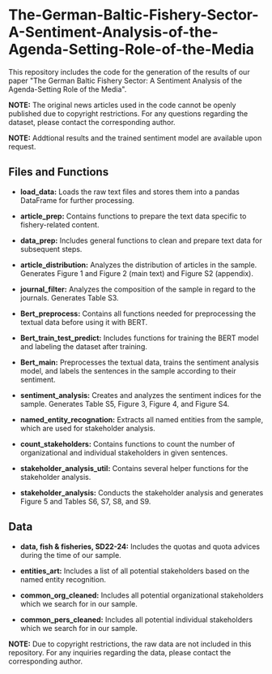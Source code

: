 # The-German-Baltic-Fishery-Sector-A-Sentiment-Analysis-of-the-Agenda-Setting-Role-of-the-Media

This repository includes the code for the generation of the results of our paper "The German Baltic Fishery Sector: A Sentiment Analysis of the Agenda-Setting Role of the Media".

**NOTE:** The original news articles used in the code cannot be openly published due to copyright restrictions. For any questions regarding the dataset, please contact the corresponding author.

**NOTE:** Addtional results and the trained sentiment model are available upon request.

## Files and Functions

- **load_data:** Loads the raw text files and stores them into a pandas DataFrame for further processing.

- **article_prep:** Contains functions to prepare the text data specific to fishery-related content.

- **data_prep:** Includes general functions to clean and prepare text data for subsequent steps.

- **article_distribution:** Analyzes the distribution of articles in the sample. Generates Figure 1 and Figure 2 (main text) and Figure S2 (appendix).

- **journal_filter:** Analyzes the composition of the sample in regard to the journals. Generates Table S3.

- **Bert_preprocess:** Contains all functions needed for preprocessing the textual data before using it with BERT.

- **Bert_train_test_predict:** Includes functions for training the BERT model and labeling the dataset after training.

- **Bert_main:** Preprocesses the textual data, trains the sentiment analysis model, and labels the sentences in the sample according to their sentiment.

- **sentiment_analysis:** Creates and analyzes the sentiment indices for the sample. Generates Table S5, Figure 3, Figure 4, and Figure S4.

- **named_entity_recognation:** Extracts all named entities from the sample, which are used for stakeholder analysis.

- **count_stakeholders:** Contains functions to count the number of organizational and individual stakeholders in given sentences.

- **stakeholder_analysis_util:** Contains several helper functions for the stakeholder analysis.

- **stakeholder_analysis:** Conducts the stakeholder analysis and generates Figure 5 and Tables S6, S7, S8, and S9.

## Data

- **data, fish & fisheries, SD22-24:** Includes the quotas and quota advices during the time of our sample.

- **entities_art:** Includes a list of all potential stakeholders based on the named entity recognition.

- **common_org_cleaned:** Includes all potential organizational stakeholders which we search for in our sample.

- **common_pers_cleaned:** Includes all potential individual stakeholders which we search for in our sample.

**NOTE:** Due to copyright restrictions, the raw data are not included in this repository. For any inquiries regarding the data, please contact the corresponding author.
